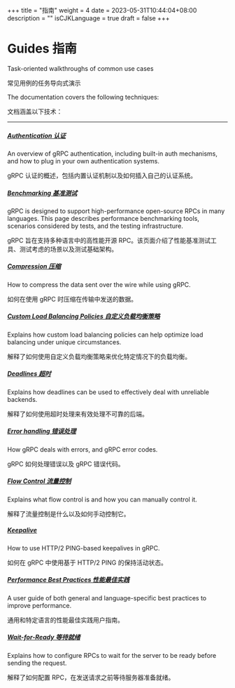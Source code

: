 +++
title = "指南"
weight = 4
date = 2023-05-31T10:44:04+08:00
description = ""
isCJKLanguage = true
draft = false
+++

# Guides 指南

Task-oriented walkthroughs of common use cases

常见用例的任务导向式演示

The documentation covers the following techniques:

文档涵盖以下技术：

------

##### [Authentication 认证](https://grpc.io/docs/guides/auth/)

An overview of gRPC authentication, including built-in auth mechanisms, and how to plug in your own authentication systems.

gRPC 认证的概述，包括内置认证机制以及如何插入自己的认证系统。

##### [Benchmarking 基准测试](https://grpc.io/docs/guides/benchmarking/)

gRPC is designed to support high-performance open-source RPCs in many languages. This page describes performance benchmarking tools, scenarios considered by tests, and the testing infrastructure.

gRPC 旨在支持多种语言中的高性能开源 RPC。该页面介绍了性能基准测试工具、测试考虑的场景以及测试基础架构。

##### [Compression 压缩](https://grpc.io/docs/guides/compression/)

How to compress the data sent over the wire while using gRPC.

如何在使用 gRPC 时压缩在传输中发送的数据。

##### [Custom Load Balancing Policies 自定义负载均衡策略](https://grpc.io/docs/guides/custom-load-balancing/)

Explains how custom load balancing policies can help optimize load balancing under unique circumstances.

解释了如何使用自定义负载均衡策略来优化特定情况下的负载均衡。

##### [Deadlines 超时](https://grpc.io/docs/guides/deadlines/)

Explains how deadlines can be used to effectively deal with unreliable backends.

解释了如何使用超时处理来有效处理不可靠的后端。

##### [Error handling 错误处理](https://grpc.io/docs/guides/error/)

How gRPC deals with errors, and gRPC error codes.

gRPC 如何处理错误以及 gRPC 错误代码。

##### [Flow Control 流量控制](https://grpc.io/docs/guides/flow-control/)

Explains what flow control is and how you can manually control it.

解释了流量控制是什么以及如何手动控制它。

##### [Keepalive](https://grpc.io/docs/guides/keepalive/)

How to use HTTP/2 PING-based keepalives in gRPC.

如何在 gRPC 中使用基于 HTTP/2 PING 的保持活动状态。

##### [Performance Best Practices 性能最佳实践](https://grpc.io/docs/guides/performance/)

A user guide of both general and language-specific best practices to improve performance.

通用和特定语言的性能最佳实践用户指南。

##### [Wait-for-Ready 等待就绪](https://grpc.io/docs/guides/wait-for-ready/)

Explains how to configure RPCs to wait for the server to be ready before sending the request.

解释了如何配置 RPC，在发送请求之前等待服务器准备就绪。
